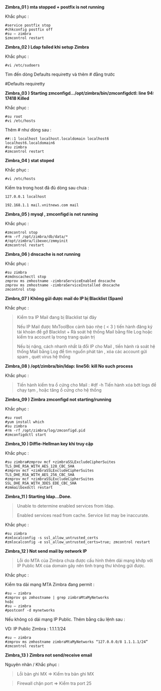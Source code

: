 **Zimbra_01 ) mta stopped + postfix is not running**

Khắc phục :
```
#service postfix stop
#chkconfig postfix off
#su – zimbra
$zmcontrol restart
```
**Zimbra_02 ) Ldap failed khi setup Zimbra**

Khắc phục :
```
#vi /etc/sudoers
```
Tìm đến dòng Defaults requiretty và thêm # đằng trước

#Defaults requiretty

**Zimbra_03 ) Starting zmconfigd…/opt/zimbra/bin/zmconfigdctl: line 94: 17418 Killed**

Khắc phục :
```
#su root
#vi /etc/hosts
```
Thêm # như dòng sau :
```
##::1 localhost localhost.localdomain localhost6 localhost6.localdomain6
#su zimbra
#zmcontrol restart
```
**Zimbra_04 ) stat stoped**

Khắc phục :
```
#vi /etc/hosts
```
Kiểm tra trong host đã đủ dòng sau chưa :
```
127.0.0.1 localhost

192.168.1.1 mail.vnitnews.com mail
```
**Zimbra_05 ) mysql , zmconfigd is not running**

Khắc phục :
```
#zmcontrol stop
#rm -rf /opt/zimbra/db/data/*
#/opt/zimbra/libexec/zmmyinit
#zmcontrol restart
```
**Zimbra_06 ) dnscache is not running**

Khắc phục : 
```
#su zimbra
#zmdnscachectl stop
zmprov ms zmhostname -zimbraServiceEnabled dnscache
zmprov ms zmhostname -zimbraServiceInstalled dnscache
zmcontrol stop
```
**Zimbra_07 ) Không gửi được mail do IP bị Blacklist (Spam)**

Khắc phục :

>Kiểm tra IP Mail đang bị Blacklist tại đây
>
>Nếu IP Mail được MxToolBox cảnh báo nhẹ ( < 3 ) tiến hành đăng ký tài khoản để gỡ Blacklist + Rà soát hệ thống Mail bằng file Log hoặc kiểm tra account lạ trong trang quản trị
>
>Nếu bị nặng, cách nhanh nhất là đổi IP cho Mail , tiến hành rà soát hệ thống Mail bằng Log để tìm nguồn phát tán , xóa các account gửi spam , quét virus hệ thống

**Zimbra_08 ) /opt/zimbra/bin/ldap: line56: kill No such process**

Khắc phục : 

>Tiến hành kiểm tra ổ cứng cho Mail :
>#df -h
>Tiến hành xóa bớt logs để chạy tạm , hoặc tăng ổ cứng cho hệ thống

**Zimbra_09 ) Zimbra zmconfigd not starting/running**

Khắc phục :
```
#su root
#yum install which
#su zimbra
#rm -rf /opt/zimbra/log/zmconfigd.pid
#zmconfigdctl start
```
**Zimbra_10 ) Diffie-Hellman key khi truy cập**

Khắc phục :
```
#su zimbra#zmprov mcf +zimbraSSLExcludeCipherSuites TLS_DHE_RSA_WITH_AES_128_CBC_SHA
#zmprov mcf +zimbraSSLExcludeCipherSuites TLS_DHE_RSA_WITH_AES_256_CBC_SHA
#zmprov mcf +zimbraSSLExcludeCipherSuites SSL_DHE_RSA_WITH_3DES_EDE_CBC_SHA
#zmmailboxdctl restart
```
**Zimbra_11 ) Starting ldap…Done.**

>Unable to determine enabled services from ldap.
>
>Enabled services read from cache. Service list may be inaccurate.

Khắc phục :
```
#su zimbra
#zmlocalconfig -s ssl_allow_untrusted_certs
#zmlocalconfig -e ssl_allow_untrusted_certs=true; zmcontrol restart
```
**Zimbra_12 ) Not send mail by network IP**

>Lỗi do MTA của Zimbra chưa được cấu hình thêm dải mạng khớp với IP Public MX của domain gây nên tình trạng thư không gửi được.

Khắc phục :

Kiểm tra dải mạng MTA Zimbra đang permit :
```
#su – zimbra
#zmprov gs zmhostname | grep zimbraMtaMyNetworks
hoặc
#su – zimbra
#postconf -d mynetworks
```
Nếu không có dải mạng IP Public. Thêm bằng câu lệnh sau :

VD: IP Public Zimbra : 1.1.1.1/24
```
#su – zimbra
#zmprov ms zmhostname zimbraMtaMyNetworks “127.0.0.0/8 1.1.1.1/24”
#zmcontrol restart
```
**Zimbra_13 ) Zimbra not send/receive email**

Nguyên nhân / Khắc phục :

>Lỗi bản ghi MX => Kiểm tra bản ghi MX

>Firewall chặn port => Kiểm tra port 25
